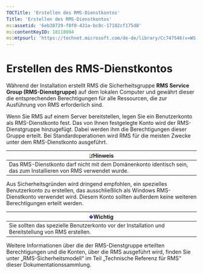 ```yaml
---
TOCTitle: 'Erstellen des RMS-Dienstkontos'
Title: 'Erstellen des RMS-Dienstkontos'
ms:assetid: '6eb38729-f0f0-431a-bc8c-17102cf175d8'
ms:contentKeyID: 18118894
ms:mtpsurl: 'https://technet.microsoft.com/de-de/library/Cc747546(v=WS.10)'
---
```


Erstellen des RMS-Dienstkontos
==============================

Während der Installation erstellt RMS die Sicherheitsgruppe **RMS Service Group (RMS-Dienstgruppe)** auf dem lokalen Computer und gewährt dieser die entsprechenden Berechtigungen für alle Ressourcen, die zur Ausführung von RMS erforderlich sind.

Wenn Sie RMS auf einem Server bereitstellen, legen Sie ein Benutzerkonto als RMS-Dienstkonto fest. Das von Ihnen festgelegte Konto wird der RMS-Dienstgruppe hinzugefügt. Dabei werden ihm die Berechtigungen dieser Gruppe erteilt. Bei Standardoperationen wird RMS für die meisten Zwecke unter dem RMS-Dienstkonto ausgeführt.

| ![](images/Cc747546.note(WS.10).gif)Hinweis                                          |
|-------------------------------------------------------------------------------------------------------------------|
| Das RMS-Dienstkonto darf nicht mit dem Domänenkonto identisch sein, das zum Installieren von RMS verwendet wurde. |

Aus Sicherheitsgründen wird dringend empfohlen, ein spezielles Benutzerkonto zu erstellen, das ausschließlich als Windows RMS-Dienstkonto verwendet wird. Diesem Konto sollten außerdem keine weiteren Berechtigungen erteilt werden.

| ![](images/Cc747546.Important(WS.10).gif)Wichtig                      |
|----------------------------------------------------------------------------------------------------|
| Sie sollten das spezielle Benutzerkonto vor der Installation und Bereitstellung von RMS erstellen. |

Weitere Informationen über die der RMS-Dienstgruppe erteilten Berechtigungen und die Konten, über die RMS ausgeführt wird, finden Sie unter „RMS-Sicherheitsmodell“ im Teil „Technische Referenz für RMS“ dieser Dokumentationssammlung.
